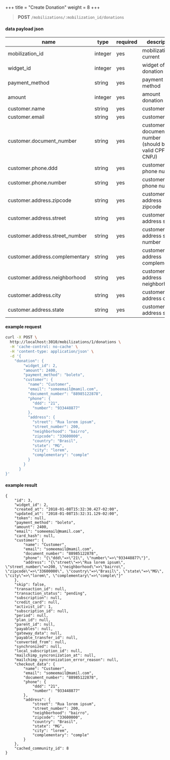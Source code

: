 +++
title = "Create Donation"
weight = 8
+++


> **POST** `/mobilizations/:mobilization_id/donations`


#### data payload json

| name | type | required | description |
| ------ | ----- | -------- | ------- |
| mobilization_id  | integer | yes | mobilization current |
| widget_id | integer | yes | widget of donation |
| payment_method | string | yes | payment method |
| amount | integer | yes | amount donation |
| customer.name | string | yes | customer name |
| customer.email | string | yes | customer email |
| customer.document_number | string | yes | customer document number (should be a valid CPF / CNPJ) |
| customer.phone.ddd | string | yes | customer ddd phone number |
| customer.phone.number | string | yes | customer phone number |
| customer.address.zipcode | string | yes | customer address zipcode |
| customer.address.street | string | yes | customer address street |
| customer.address.street_number | string | yes | customer address street number |
| customer.address.complementary | string | yes | customer address complementary |
| customer.address.neighborhood | string | yes | customer address neighborhood |
| customer.address.city | string | yes | customer address city |
| customer.address.state | string | yes | customer address state |

#### example request

```bash
curl -X POST \
  http://localhost:3010/mobilizations/1/donations \
  -H 'cache-control: no-cache' \
  -H 'content-type: application/json' \
  -d '{
    "donation": {
    	"widget_id": 2,
        "amount": 2400,
        "payment_method": "boleto",
        "customer": {
          "name": "Customer",
          "email": "someemail@mamil.com",
          "document_number": "88985122878",
          "phone": {
            "ddd": "21",
            "number": "933448877"
          },
          "address": {
            "street": "Rua lorem ipsum",
            "street_number": 200,
            "neighborhood": "bairro",
            "zipcode": "33600000",
            "country": "Brasil",
            "state": "MG",
            "city": "lorem",
            "complementary": "comple"
          }
        }
      }
}'
```


#### example result

```
{
    "id": 3,
    "widget_id": 2,
    "created_at": "2018-01-08T15:32:30.427-02:00",
    "updated_at": "2018-01-08T15:32:31.129-02:00",
    "token": null,
    "payment_method": "boleto",
    "amount": 2400,
    "email": "someemail@mamil.com",
    "card_hash": null,
    "customer": {
        "name": "Customer",
        "email": "someemail@mamil.com",
        "document_number": "88985122878",
        "phone": "{\"ddd\"=>\"21\", \"number\"=>\"933448877\"}",
        "address": "{\"street\"=>\"Rua lorem ipsum\", \"street_number\"=>200, \"neighborhood\"=>\"bairro\", \"zipcode\"=>\"33600000\", \"country\"=>\"Brasil\", \"state\"=>\"MG\", \"city\"=>\"lorem\", \"complementary\"=>\"comple\"}"
    },
    "skip": false,
    "transaction_id": null,
    "transaction_status": "pending",
    "subscription": null,
    "credit_card": null,
    "activist_id": 1,
    "subscription_id": null,
    "period": null,
    "plan_id": null,
    "parent_id": null,
    "payables": null,
    "gateway_data": null,
    "payable_transfer_id": null,
    "converted_from": null,
    "synchronized": null,
    "local_subscription_id": null,
    "mailchimp_syncronization_at": null,
    "mailchimp_syncronization_error_reason": null,
    "checkout_data": {
        "name": "Customer",
        "email": "someemail@mamil.com",
        "document_number": "88985122878",
        "phone": {
            "ddd": "21",
            "number": "933448877"
        },
        "address": {
            "street": "Rua lorem ipsum",
            "street_number": 200,
            "neighborhood": "bairro",
            "zipcode": "33600000",
            "country": "Brasil",
            "state": "MG",
            "city": "lorem",
            "complementary": "comple"
        }
    },
    "cached_community_id": 8
}
```

